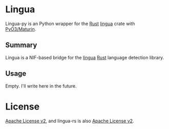 # Lingua


Lingua-py is an Python wrapper for the [Rust][1] [lingua][2] crate with [PyO3/Maturin][3].

## Summary

Lingua is a NIF-based bridge for the [lingua][2] [Rust][1] language detection library.

## Usage 

Empty. I'll write here in the future.


# License

[Apache License v2](./LICENSE), and lingua-rs is also [Apache License v2](https://github.com/pemistahl/lingua-rs/blob/master/LICENSE).






[1]: https://www.rust-lang.org 
[2]: https://crates.io/crates/lingua
[3]: https://www.maturin.rs/